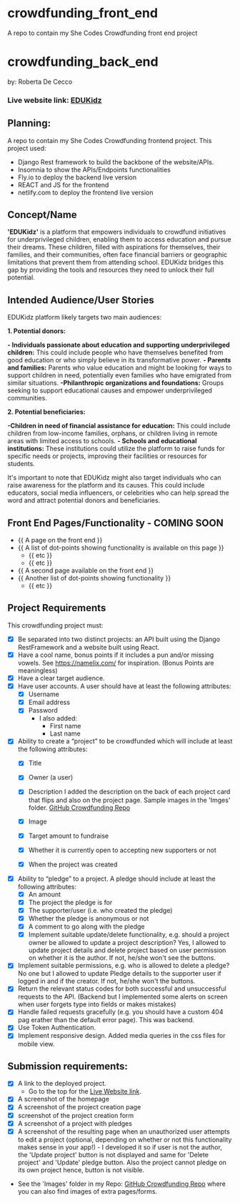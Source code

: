 # crowdfunding_front_end
A repo to contain my She Codes Crowdfunding front end project


# crowdfunding_back_end
by: Roberta De Cecco

### Live website link: [EDUKidz](https://edukidz.netlify.app/)


## Planning: 
A repo to contain my She Codes Crowdfunding frontend project.
This project used:
* Django Rest framework to build the backbone of the website/APIs. 
* Insomnia to show the APIs/Endpoints functionalities
* Fly.io to deploy the backend live version
* REACT and JS for the frontend
* netlify.com to deploy the frontend live version


## Concept/Name
**'EDUKidz'** is a platform that empowers individuals to crowdfund initiatives for underprivileged children, enabling them to access education and pursue their dreams. These children, filled with aspirations for themselves, their families, and their communities, often face financial barriers or geographic limitations that prevent them from attending school. EDUKidz bridges this gap by providing the tools and resources they need to unlock their full potential.



## Intended Audience/User Stories
 
EDUKidz platform likely targets two main audiences:

**1. Potential donors:**

**- Individuals passionate about education and supporting underprivileged children:** This could include people who have themselves benefited from good education or who simply believe in its transformative power.
**- Parents and families:** Parents who value education and might be looking for ways to support children in need, potentially even families who have emigrated from similar situations.
**-Philanthropic organizations and foundations:** Groups seeking to support educational causes and empower underprivileged communities.

**2. Potential beneficiaries:**

**-Children in need of financial assistance for education:** This could include children from low-income families, orphans, or children living in remote areas with limited access to schools.
**- Schools and educational institutions:** These institutions could utilize the platform to raise funds for specific needs or projects, improving their facilities or resources for students.

It's important to note that EDUKidz might also target individuals who can raise awareness for the platform and its causes. This could include educators, social media influencers, or celebrities who can help spread the word and attract potential donors and beneficiaries.


## Front End Pages/Functionality - COMING SOON
- {{ A page on the front end }}    
- {{ A list of dot-points showing functionality is available on this page }}    
    - {{ etc }}    
    - {{ etc }}
- {{ A second page available on the front end }}    
- {{ Another list of dot-points showing functionality }}    
    - {{ etc }}

## Project Requirements

This crowdfunding project must:
* [x] Be separated into two distinct projects: an API built using the Django RestFramework and a website built using React.
* [x] Have a cool name, bonus points if it includes a pun and/or missing vowels. See https://namelix.com/ for inspiration. (Bonus Points are meaningless)
* [x] Have a clear target audience.
* [x] Have user accounts. A user should have at least the following attributes:
    * [x] Username
    * [x] Email address
    * [x] Password
        * I also added:
            * First name
            * Last name

* [x] Ability to create a “project” to be crowdfunded which will include at least the following attributes:
    * [x] Title
    * [x] Owner (a user)
    * [x] Description
    I added the description on the back of each project card that flips and also on the project page. Sample images in the 'Imges' folder.
    [GitHub Crowdfunding Repo](https://github.com/RobyOneJ/crowdfunding_front_end/tree/main/src/assets/imges)

    * [x] Image
    * [x] Target amount to fundraise
    * [x] Whether it is currently open to accepting new supporters or not
    * [x] When the project was created
* [x] Ability to “pledge” to a project. A pledge should include at least the following attributes:
    *   [x] An amount
    *   [x] The project the pledge is for
    *   [x] The supporter/user (i.e. who created the pledge)
    *   [x] Whether the pledge is anonymous or not
    *   [x] A comment to go along with the pledge
    *   [x] Implement suitable update/delete functionality, e.g. should a project owner be allowed to update a project description? 
    Yes, I allowed to update project details and delete project based on user permission on whether it is the author. If not, he/she won't see the buttons.
* [x] Implement suitable permissions, e.g. who is allowed to delete a pledge? 
No one but I allowed to update Pledge details to the supporter user if logged in and if the creator. If not, he/she won't the buttons.
* [x] Return the relevant status codes for both successful and unsuccessful requests to the API. (Backend but I implemented some alerts on screen when user forgets type into fields or makes mistakes)
* [x] Handle failed requests gracefully (e.g. you should have a custom 404 pag erather than the default error page).
This was backend.
* [x] Use Token Authentication.
* [x] Implement responsive design.
Added media queries in the css files for mobile view.

## Submission requirements:

* [x] A link to the deployed project. 
    * Go to the top for the [Live Website link](#live-website-link-edukidz).
* [x] A screenshot of the homepage 
* [x] A screenshot of the project creation page
* [x] screenshot of the project creation form
* [x] A screenshot of a project with pledges
* [x] A screenshot of the resulting page when an unauthorized user attempts to edit a project (optional, depending on whether or not this functionality makes sense in your app!) - I developed it so if user is not the author, the 'Update project' button is not displayed and same for 'Delete project' and 'Update' pledge button. Also the project cannot pledge on its own project hence, button is not visible.

* See the 'Images' folder in my Repo: [GitHub Crowdfunding Repo](https://github.com/RobyOneJ/crowdfunding_front_end/tree/main/src/assets/imges) where you can also find images of extra pages/forms.

